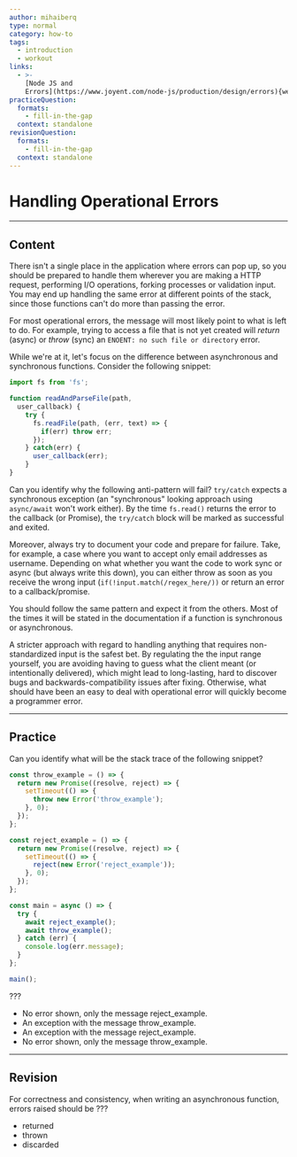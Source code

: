 ```yaml
---
author: mihaiberq
type: normal
category: how-to
tags:
  - introduction
  - workout
links:
  - >-
    [Node JS and
    Errors](https://www.joyent.com/node-js/production/design/errors){website}
practiceQuestion:
  formats:
    - fill-in-the-gap
  context: standalone
revisionQuestion:
  formats:
    - fill-in-the-gap
  context: standalone
---
```


# Handling Operational Errors


---

## Content

There isn't a single place in the application where errors can pop up, so you should be prepared to handle them wherever you are making a HTTP request, performing I/O operations, forking processes or validation input. You may end up handling the same error at different points of the stack, since those functions can't do more than passing the error.

For most operational errors, the message will most likely point to what is left to do. For example, trying to access a file that is not yet created will *return* (async) or *throw* (sync) an `ENOENT: no such file or directory` error.

While we're at it, let's focus on the difference between asynchronous and synchronous functions. Consider the following snippet:

```javascript
import fs from 'fs';

function readAndParseFile(path,
  user_callback) {
    try {
      fs.readFile(path, (err, text) => {
        if(err) throw err;
      });
    } catch(err) {
      user_callback(err);
    }
}
```

Can you identify why the following anti-pattern will fail? `try/catch` expects a synchronous exception (an "synchronous" looking approach using `async/await` won't work either). By the time `fs.read()` returns the error to the callback (or Promise), the `try/catch` block will be marked as successful and exited.

Moreover, always try to document your code and prepare for failure. Take, for example, a case where you want to accept only email addresses as username. Depending on what whether you want the code to work sync or async (but always write this down), you can either throw as soon as you receive the wrong input (`if(!input.match(/regex_here/))` or return an error to a callback/promise.

You should follow the same pattern and expect it from the others. Most of the times it will be stated in the documentation if a function is synchronous or asynchronous.

A stricter approach with regard to handling anything that requires non-standardized input is the safest bet. By regulating the the input range yourself, you are avoiding having to guess what the client meant (or intentionally delivered), which might lead to long-lasting, hard to discover bugs and backwards-compatibility issues after fixing. Otherwise, what should have been an easy to deal with operational error will quickly become a programmer error.


---

## Practice

Can you identify what will be the stack trace of the following snippet?

```javascript
const throw_example = () => {
  return new Promise((resolve, reject) => {
    setTimeout(() => {
      throw new Error('throw_example');
    }, 0);
  });
};

const reject_example = () => {
  return new Promise((resolve, reject) => {
    setTimeout(() => {
      reject(new Error('reject_example'));
    }, 0);
  });
};

const main = async () => {
  try {
    await reject_example();
    await throw_example();
  } catch (err) {
    console.log(err.message);
  }
};

main();
```

???

- No error shown, only the message reject_example.
- An exception with the message throw_example.
- An exception with the message reject_example.
- No error shown, only the message throw_example.


---

## Revision

For correctness and consistency, when writing an asynchronous function, errors raised should be ???

- returned
- thrown
- discarded
